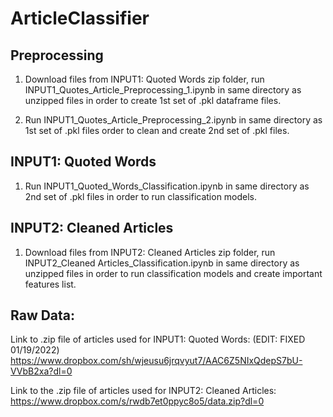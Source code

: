 # ArticleClassifier

## Preprocessing
1. Download files from INPUT1: Quoted Words zip folder, run INPUT1_Quotes_Article_Preprocessing_1.ipynb in same directory as unzipped files in order to create 1st set of .pkl dataframe files.

2. Run INPUT1_Quotes_Article_Preprocessing_2.ipynb in same directory as 1st set of .pkl files order to clean and create 2nd set of .pkl files.

## INPUT1: Quoted Words
1. Run INPUT1_Quoted_Words_Classification.ipynb in same directory as 2nd set of .pkl files in order to run classification models. 

## INPUT2: Cleaned Articles
1. Download files from INPUT2: Cleaned Articles zip folder, run INPUT2_Cleaned Articles_Classification.ipynb in same directory as 
unzipped files in order to run classification models and create important features list.

## Raw Data:

Link to .zip file of articles used for INPUT1: Quoted Words: (EDIT: FIXED 01/19/2022)
https://www.dropbox.com/sh/wjeusu6jrqvyut7/AAC6Z5NIxQdepS7bU-VVbB2xa?dl=0

Link to the .zip file of articles used for INPUT2: Cleaned Articles:
https://www.dropbox.com/s/rwdb7et0ppyc8o5/data.zip?dl=0
